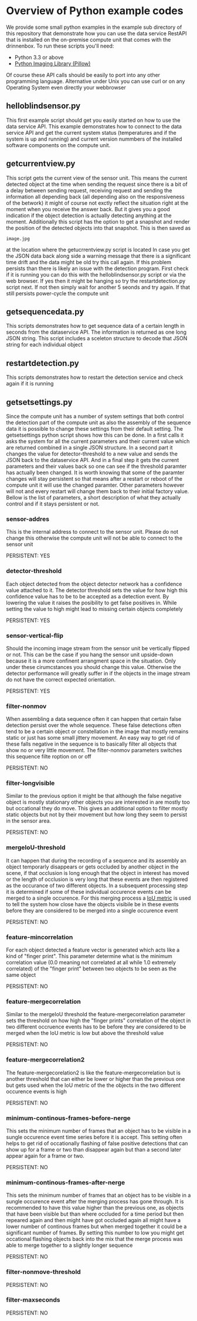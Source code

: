# Overview of Python example codes
We provide some small python examples in the example sub directory of this repository that demonstrate how you can use the data service RestAPI that is installed on the on-premise compute unit that comes with the drinnenbox. To run these scripts you'll need:
* Python 3.3 or above
* [Python Imaging Library (Pillow)](https://pypi.org/project/pillow/)

Of course these API calls should be easily to port into any other programming language. Alternative under Unix you can use curl or on any Operating System even directly your webbrowser

## helloblindsensor.py
This first example script should get you easily started on how to use the data service API. This example demonstrates how to connect to the data service API and get the current system status (temperatures and if the system is up and running) and current version nummbers of the installed software components on the compute unit.

## getcurrentview.py
This script gets the current view of the sensor unit. This means the current detected object at the time when sending the request since there is a bit of a delay between sending request, receiving request and sending the information all depending back (all depending also on the responsiveness of the betwork) it might of course not exctly reflect the situation right at the moment when you receive the answer back. But it gives you a good indication if the object detection is actually detecting anything at the moment. Additionally this script has the option to get a snapshot and render the position of the detected objects into that snapshot. This is then saved as
```
image.jpg
```
at the location where the getucrrentview.py script is located
In case you get the JSON data back along side a warning message that there is a significant time drift and the data might be old try this call again. If this problem persists than there is likely an issue with the detection program. First check if it is running you can do this with the helloblindsensor.py script or via the web browser. If yes then it might be hanging so try the restartdetection.py script next. If not then simply wait for another 5 seonds and try again. If that still persists power-cycle the compute unit

## getsequencedata.py
This scripts demonstrates how to get sequence data of a certain length in seconds from the dataservice API. The information is returned as one long JSON string. This script includes a sceleton structure to decode that JSON string for each individual object

## restartdetection.py
This scripts demonstrates how to restart the detection service and check again if it is running

## getsetsettings.py
Since the compute unit has a number of system settings that both control the detection part of the compute unit as also the assembly of the sequence data it is possible to change these settings from their default setting. The getsetsettings python script shows how this can be done.
In a first calls it asks the system for all the current parameters and their current value which are returned combined in a single JSON structure.
In a second part it changes the value for detector-threshold to a new value and sends the JSON back to the dataservice API. And in a final step it gets the current parameters and their values back so one can see if the threshold paramter has actually been changed. It is worth knowing that some of the paramter changes will stay persistent so that means after a restart or reboot of the compute unit it will use the changed paramter. Other parameters however will not and every restart will change them back to their initial factory value. Bellow is the list of parameters, a short description of what they actually control and if it stays persistent or not.

### sensor-addres
This is the internal address to connect to the sensor unit. Please do not change this otherwise the compute unit will not be able to connect to the sensor unit

PERSISTENT: YES

### detector-threshold
Each object detected from the object detector network has a confidence value attached to it. The detector threshold sets the value for how high this confidence value has to be to be accepted as a detection event. By lowering the value it raises the posibility to get false positives in. While setting the value to high might lead to missing certain objects completely

PERSISTENT: YES

### sensor-vertical-flip
Should the incoming image stream from the sensor unit be vertically flipped or not. This can be the case if you hang the sensor unit upside-down because it is a more confinent arrangment space in the situation. Only under these cirumcstances you should change this value. Otherwise the detector performance will greatly suffer in if the objects in the image stream do not have the correct expected orientation.

PERSISTENT: YES

### filter-nonmov
When assembling a data sequence often it can happen that certain false detection persist over the whole sequence. These false detections often tend to be a certain object or constellation in the image that mostly remains static or just has some small jittery movement. An easy way to get rid of these falls negative in the sequence is to basically filter all objects that show no or very little movement. The filter-nonmov parameters switches this sequence filte roption on or off

PERSISTENT: NO

### filter-longvisible
Similar to the previous option it might be that although the false negative object is mostly stationary other objects you are interested in are mostly too but occational they do move. This gives an additional option to filter mostly static objects but not by their movement but how long they seem to persist in the sensor area.

PERSISTENT: NO

### mergeIoU-threshold
It can happen that during the recording of a sequence and its assembly an object temporarly disappears or gets occluded by another object in the scene, if that occlusion is long enough that the object in interest has moved or the length of occlusion is very long that these events are then registered as the occurance of two different objects. In a subsequent processing step it is determined if some of these individual occurence events can be merged to a single occurence. For this merging process a [IoU metric](https://viso.ai/computer-vision/intersection-over-union-iou/) is used to tell the system how close have the objects visibile be in these events before they are considered to be merged into a single occurence event  

PERSISTENT: NO

### feature-mincorrelation
For each object detected a feature vector is generated which acts like a kind of "finger print". This parameter determine what is the minimum correlation value (0.0 meaning not correlated at all while 1.0 extremely correlated) of the "finger print" between two objects to be seen as the same object

PERSISTENT: NO

### feature-mergecorrelation
Similar to the mergeIoU threshold the feature-mergecorrelation parameter sets the threshold on how high the "finger prints" correlation of the object in two different occruence events has to be before they are considered to be merged when the IoU metric is low but above the threshold value

PERSISTENT: NO

### feature-mergecorrelation2
The feature-mergecorelation2 is like the feature-mergecorrelation but is another threshold that can either be lower or higher than the previous one but gets used when the IoU metric of the the objects in the two different occurence events is high

PERSISTENT: NO

### minimum-continous-frames-before-nerge
This sets the minimum number of frames that an object has to be visible in a sungle occurence event time series before it is accept. This setting often helps to get rid of occationally flashing of false positive detections that can show up for a frame or two than disappear again but than a second later appear again for a frame or two.

PERSISTENT: NO

### minimum-continous-frames-after-nerge
This sets the minimum number of frames that an object has to be visible in a sungle occurence event after the merging process has gone through. It is recommended to have this value higher than the previous one, as objects that have been visible but than where occluded for a time period but then repeared again and then might have got occluded again all might have a lower number of continous frames but when merged together it could be a significant number of frames. By setting this number to low you might get occational flashing objects back into the mix that the merge process was able to merge together to a slightly longer sequence

PERSISTENT: NO

### filter-nonmove-threshold

PERSISTENT: NO

### filter-maxseconds

PERSISTENT: NO
